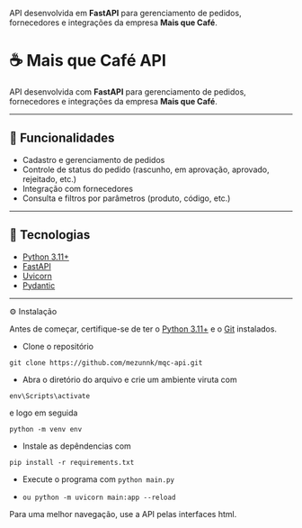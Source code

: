 

API desenvolvida em **FastAPI** para gerenciamento de pedidos, fornecedores e integrações da empresa **Mais que Café**.

# ☕ Mais que Café API

API desenvolvida com **FastAPI** para gerenciamento de pedidos, fornecedores e integrações da empresa **Mais que Café**.

---

## 🚀 Funcionalidades

- Cadastro e gerenciamento de pedidos
- Controle de status do pedido (rascunho, em aprovação, aprovado, rejeitado, etc.)
- Integração com fornecedores
- Consulta e filtros por parâmetros (produto, código, etc.)

---

## 🧰 Tecnologias

- [Python 3.11+](https://www.python.org/)
- [FastAPI](https://fastapi.tiangolo.com/)
- [Uvicorn](https://www.uvicorn.org/)
- [Pydantic](https://docs.pydantic.dev/)

---

 ⚙️ Instalação

Antes de começar, certifique-se de ter o [Python 3.11+](https://www.python.org/) e o [Git](https://git-scm.com/downloads/win) instalados.

- Clone o repositório
```
git clone https://github.com/mezunnk/mqc-api.git

```
- Abra o diretório do arquivo e crie um ambiente viruta com 
```
env\Scripts\activate
```
e logo em seguida
```
python -m venv env
```
- Instale as depêndencias com
```
pip install -r requirements.txt
```
- Execute o programa com ``` python main.py ```

- ```ou python -m uvicorn main:app --reload```


Para uma melhor navegação, use a API pelas interfaces html.
